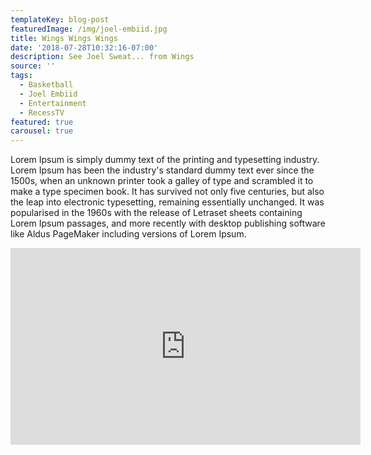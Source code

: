 ```yaml
---
templateKey: blog-post
featuredImage: /img/joel-embiid.jpg
title: Wings Wings Wings
date: '2018-07-28T10:32:16-07:00'
description: See Joel Sweat... from Wings
source: ''
tags:
  - Basketball
  - Joel Embiid
  - Entertainment
  - RecessTV
featured: true
carousel: true
---
```

Lorem Ipsum is simply dummy text of the printing and typesetting industry. Lorem Ipsum has been the industry's standard dummy text ever since the 1500s, when an unknown printer took a galley of type and scrambled it to make a type specimen book. It has survived not only five centuries, but also the leap into electronic typesetting, remaining essentially unchanged. It was popularised in the 1960s with the release of Letraset sheets containing Lorem Ipsum passages, and more recently with desktop publishing software like Aldus PageMaker including versions of Lorem Ipsum.

<iframe width="560" height="315" src="https://www.youtube.com/embed/amv8fiCQnXI" frameborder="0" allow="autoplay; encrypted-media" allowfullscreen></iframe>
